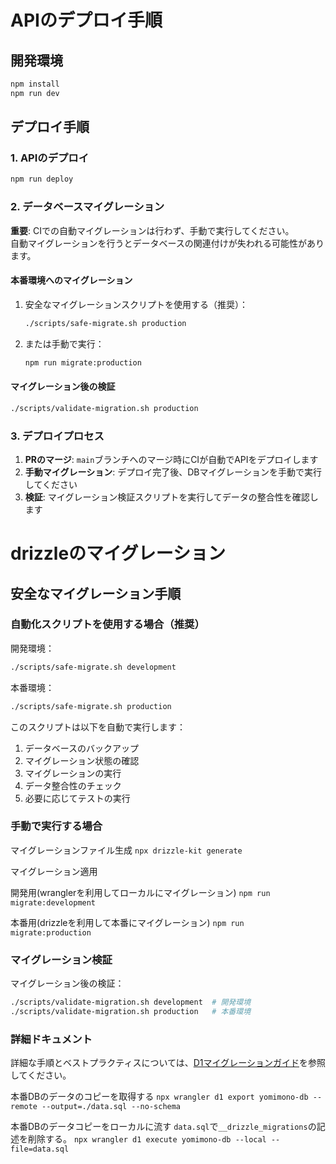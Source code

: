 # APIのデプロイ手順

## 開発環境

```bash
npm install
npm run dev
```

## デプロイ手順

### 1. APIのデプロイ

```bash
npm run deploy
```

### 2. データベースマイグレーション

**重要**: CIでの自動マイグレーションは行わず、手動で実行してください。  
自動マイグレーションを行うとデータベースの関連付けが失われる可能性があります。

#### 本番環境へのマイグレーション

1. 安全なマイグレーションスクリプトを使用する（推奨）：
   ```bash
   ./scripts/safe-migrate.sh production
   ```

2. または手動で実行：
   ```bash
   npm run migrate:production
   ```

#### マイグレーション後の検証

```bash
./scripts/validate-migration.sh production
```

### 3. デプロイプロセス

1. **PRのマージ**: `main`ブランチへのマージ時にCIが自動でAPIをデプロイします
2. **手動マイグレーション**: デプロイ完了後、DBマイグレーションを手動で実行してください
3. **検証**: マイグレーション検証スクリプトを実行してデータの整合性を確認します

# drizzleのマイグレーション

## 安全なマイグレーション手順

### 自動化スクリプトを使用する場合（推奨）

開発環境：
```bash
./scripts/safe-migrate.sh development
```

本番環境：
```bash
./scripts/safe-migrate.sh production
```

このスクリプトは以下を自動で実行します：
1. データベースのバックアップ
2. マイグレーション状態の確認
3. マイグレーションの実行
4. データ整合性のチェック
5. 必要に応じてテストの実行

### 手動で実行する場合

マイグレーションファイル生成
`npx drizzle-kit generate`

マイグレーション適用

開発用(wranglerを利用してローカルにマイグレーション)
`npm run migrate:development`

本番用(drizzleを利用して本番にマイグレーション)
`npm run migrate:production`

### マイグレーション検証

マイグレーション後の検証：
```bash
./scripts/validate-migration.sh development  # 開発環境
./scripts/validate-migration.sh production   # 本番環境
```

### 詳細ドキュメント

詳細な手順とベストプラクティスについては、[D1マイグレーションガイド](../docs/調査_設計等/D1マイグレーションガイド.md)を参照してください。

本番DBのデータのコピーを取得する
`npx wrangler d1 export yomimono-db --remote --output=./data.sql --no-schema`

本番DBのデータコピーをローカルに流す
`data.sql`で`__drizzle_migrations`の記述を削除する。
`npx wrangler d1 execute yomimono-db --local --file=data.sql`
